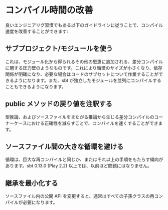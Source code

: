 <!--- Copyright (C) 2009-2015 Typesafe Inc. <http://www.typesafe.com> -->
<!--
# Improving Compilation Times
-->
# コンパイル時間の改善

<!--
Compilation speed can be improved by following some guidelines that are also good engineering practice:
-->
良いエンジニアリグ習慣でもある以下のガイドラインに従うことで、コンパイル速度を改善することができます:

<!--
## Use subprojects/modularize
-->
## サブプロジェクト/モジュールを使う

<!--
This is something like bulkheads for incremental compilation in addition to the other benefits of modularization. It minimizes the size of cycles, makes inter-dependencies explicit, and allows you to work with a subset of the code when desired. It also allows sbt to compile independent modules in parallel.
-->
これは、モジュール化から得られるその他の恩恵に追加される、差分コンパイルに関する圧力壁のようなものです。これにより循環のサイズが小さくなり、依存関係が明確になり、必要な場合はコードのサブセットについて作業することができるようになります。また、sbt が独立したモジュールを並列にコンパイルすることもできるようになります。

<!--
## Annotate return types of public methods
-->
## public メソッドの戻り値を注釈する

<!--
This makes compilation faster as it reduces the need for type inference and for accuracy helps address corner cases in incremental compilation arising from inference across source file boundaries.
-->
型推論、およびソースファイルをまたがる推論から生じる差分コンパイルのコーナーケースにおける正確性を減らすことで、コンパイルを速くすることができます。

<!--
## Avoid large cycles between source files
-->
## ソースファイル間の大きな循環を避ける

<!--
Cycles tend to result in larger recompilations and/or more steps.  In sbt 0.13.0+ (Play 2.2+), this is less of a problem.
-->
循環は、巨大な再コンパイルと同じか、またはそれ以上の手順をもたらす傾向があります。sbt 0.13.0 (Play 2.2) 以上では、以前ほど問題にはなりません。

<!--
## Minimize inheritance
-->
## 継承を最小化する

<!--
A public API change in a source file typically requires recompiling all descendents.
-->
ソースファイル内の公開 API を変更すると、通常はすべての子孫クラスの再コンパイルが必要になります。